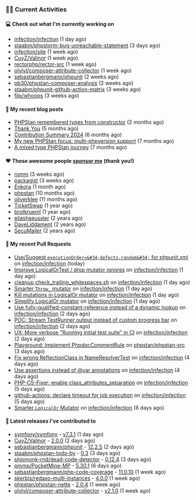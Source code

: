 ### 👨‍💻 Current Activities


#### 💻 Check out what I'm currently working on

- [infection/infection](https://github.com/infection/infection) (1 day ago)
- [staabm/phpstorm-bug-unreachable-statement](https://github.com/staabm/phpstorm-bug-unreachable-statement) (3 days ago)
- [infection/site](https://github.com/infection/site) (1 week ago)
- [CuyZ/Valinor](https://github.com/CuyZ/Valinor) (1 week ago)
- [rectorphp/rector-src](https://github.com/rectorphp/rector-src) (1 week ago)
- [olvlvl/composer-attribute-collector](https://github.com/olvlvl/composer-attribute-collector) (1 week ago)
- [sebastianbergmann/phpunit](https://github.com/sebastianbergmann/phpunit) (2 weeks ago)
- [pb30/phpstan-composer-analysis](https://github.com/pb30/phpstan-composer-analysis) (2 weeks ago)
- [staabm/phpunit-github-action-matrix](https://github.com/staabm/phpunit-github-action-matrix) (3 weeks ago)
- [filp/whoops](https://github.com/filp/whoops) (3 weeks ago)


#### 📜 My recent blog posts

- [PHPStan remembered types from constructor](https://staabm.github.io/2025/04/15/phpstan-remember-constructor-types.html) (2 months ago)
- [Thank You](https://staabm.github.io/2025/01/24/thank-you.html) (5 months ago)
- [Contribution Summary 2024](https://staabm.github.io/2024/12/11/contribution-summary-2024.html) (6 months ago)
- [My new PHPStan focus: multi-phpversion support](https://staabm.github.io/2024/11/28/phpstan-php-version-in-scope.html) (7 months ago)
- [A mixed type PHPStan journey](https://staabm.github.io/2024/11/26/phpstan-mixed-types.html) (7 months ago)


#### ❤️ These awesome people [sponsor me](https://github.com/sponsors/staabm) (thank you!)

- [romm](https://github.com/romm) (3 weeks ago)
- [packagist](https://github.com/packagist) (3 weeks ago)
- [Enkora](https://github.com/Enkora) (1 month ago)
- [phpstan](https://github.com/phpstan) (10 months ago)
- [oliverklee](https://github.com/oliverklee) (11 months ago)
- [TicketSwap](https://github.com/TicketSwap) (1 year ago)
- [brotkrueml](https://github.com/brotkrueml) (1 year ago)
- [eliashaeussler](https://github.com/eliashaeussler) (2 years ago)
- [DaveLiddament](https://github.com/DaveLiddament) (2 years ago)
- [SecuMailer](https://github.com/SecuMailer) (2 years ago)


#### 🔨 My recent Pull Requests

- [Use/Suggest `executionOrder=&#34;defects,random&#34;` for phpunit.xml](https://github.com/infection/infection/pull/2267) on [infection/infection](https://github.com/infection/infection) (today)
- [Improve LogicalOrTest / drop mutator ignores](https://github.com/infection/infection/pull/2266) on [infection/infection](https://github.com/infection/infection) (1 day ago)
- [cleanup check_trailing_whitespaces.sh](https://github.com/infection/infection/pull/2265) on [infection/infection](https://github.com/infection/infection) (1 day ago)
- [Smarter `Throw_` mutator](https://github.com/infection/infection/pull/2263) on [infection/infection](https://github.com/infection/infection) (1 day ago)
- [Kill mutations in LogicalOr mutator](https://github.com/infection/infection/pull/2262) on [infection/infection](https://github.com/infection/infection) (1 day ago)
- [Simplify LogicalOr mutator](https://github.com/infection/infection/pull/2260) on [infection/infection](https://github.com/infection/infection) (1 day ago)
- [Use fully-qualified-constant-reference instead of a dynamic lookup](https://github.com/infection/infection/pull/2258) on [infection/infection](https://github.com/infection/infection) (2 days ago)
- [POC: Stream TestRunner output instead of custom progress bar](https://github.com/infection/infection/pull/2257) on [infection/infection](https://github.com/infection/infection) (2 days ago)
- [UX: More verbose &#34;Running initial test suite&#34; in CI](https://github.com/infection/infection/pull/2255) on [infection/infection](https://github.com/infection/infection) (2 days ago)
- [Playground: Implement PhpdocCommentRule](https://github.com/phpstan/phpstan-src/pull/4074) on [phpstan/phpstan-src](https://github.com/phpstan/phpstan-src) (3 days ago)
- [Fix wrong ReflectionClass in NameResolverTest](https://github.com/infection/infection/pull/2250) on [infection/infection](https://github.com/infection/infection) (4 days ago)
- [Use assertions instead of @var annotations](https://github.com/infection/infection/pull/2249) on [infection/infection](https://github.com/infection/infection) (4 days ago)
- [PHP-CS-Fixer: enable class_attributes_separation](https://github.com/infection/infection/pull/2245) on [infection/infection](https://github.com/infection/infection) (5 days ago)
- [github-actions: declare timeout for job execution](https://github.com/infection/infection/pull/2244) on [infection/infection](https://github.com/infection/infection) (5 days ago)
- [Smarter `LogicalOr` Mutator](https://github.com/infection/infection/pull/2243) on [infection/infection](https://github.com/infection/infection) (6 days ago)


#### 🔭 Latest releases I've contributed to

- [symfony/symfony](https://github.com/symfony/symfony) - [v7.3.1](https://github.com/symfony/symfony/releases/tag/v7.3.1) (1 day ago)
- [CuyZ/Valinor](https://github.com/CuyZ/Valinor) - [2.0.0](https://github.com/CuyZ/Valinor/releases/tag/2.0.0) (2 days ago)
- [sebastianbergmann/phpunit](https://github.com/sebastianbergmann/phpunit) - [12.2.5](https://github.com/sebastianbergmann/phpunit/releases/tag/12.2.5) (2 days ago)
- [staabm/phpstan-todo-by](https://github.com/staabm/phpstan-todo-by) - [0.3](https://github.com/staabm/phpstan-todo-by/releases/tag/0.3) (3 days ago)
- [shipmonk-rnd/dead-code-detector](https://github.com/shipmonk-rnd/dead-code-detector) - [0.12.4](https://github.com/shipmonk-rnd/dead-code-detector/releases/tag/0.12.4) (3 days ago)
- [pmmp/PocketMine-MP](https://github.com/pmmp/PocketMine-MP) - [5.30.1](https://github.com/pmmp/PocketMine-MP/releases/tag/5.30.1) (6 days ago)
- [sebastianbergmann/php-code-coverage](https://github.com/sebastianbergmann/php-code-coverage) - [11.0.10](https://github.com/sebastianbergmann/php-code-coverage/releases/tag/11.0.10) (1 week ago)
- [skerbis/redaxo-multi-instances](https://github.com/skerbis/redaxo-multi-instances) - [4.0.0](https://github.com/skerbis/redaxo-multi-instances/releases/tag/4.0.0) (1 week ago)
- [phpstan/phpstan-nette](https://github.com/phpstan/phpstan-nette) - [2.0.4](https://github.com/phpstan/phpstan-nette/releases/tag/2.0.4) (1 week ago)
- [olvlvl/composer-attribute-collector](https://github.com/olvlvl/composer-attribute-collector) - [v2.1.0](https://github.com/olvlvl/composer-attribute-collector/releases/tag/v2.1.0) (1 week ago)
